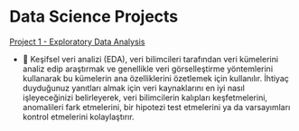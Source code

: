 # Data Science Projects


[Project 1 - Exploratory Data Analysis](https://github.com/AhmetEnesYalcinkaya/DataScienceProjects/blob/main/ExploratoryDataAnalysis/ExploratoryDataAnalysis.ipynb)

- 🚀 Keşifsel veri analizi (EDA), veri bilimcileri tarafından veri kümelerini analiz edip araştırmak ve genellikle veri görselleştirme yöntemlerini kullanarak bu kümelerin ana özelliklerini özetlemek için kullanılır. İhtiyaç duyduğunuz yanıtları almak için veri kaynaklarını en iyi nasıl işleyeceğinizi belirleyerek, veri bilimcilerin kalıpları keşfetmelerini, anomalileri fark etmelerini, bir hipotezi test etmelerini ya da varsayımları kontrol etmelerini kolaylaştırır.




